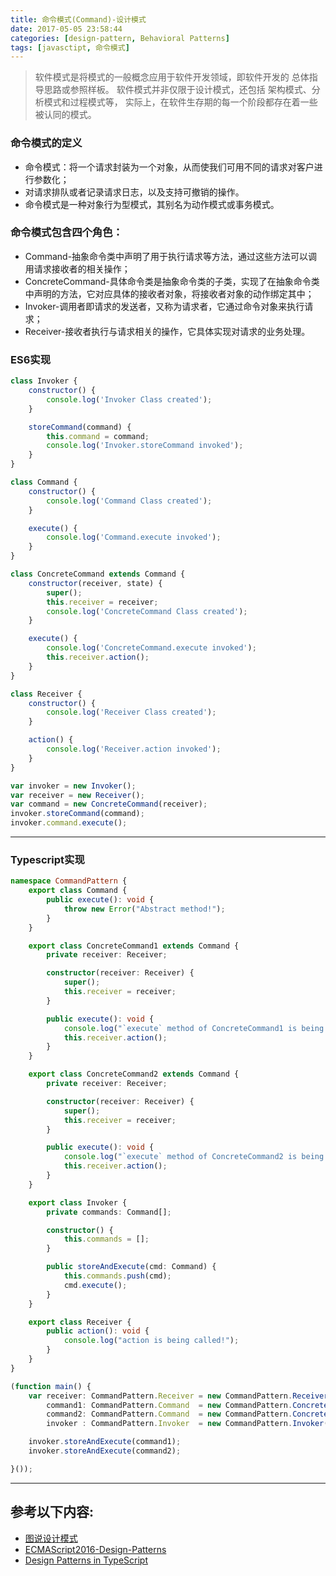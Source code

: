 ```yaml
---
title: 命令模式(Command)-设计模式
date: 2017-05-05 23:58:44
categories: [design-pattern, Behavioral Patterns]
tags: [javasctipt, 命令模式]
---
```

> 软件模式是将模式的一般概念应用于软件开发领域，即软件开发的 总体指导思路或参照样板。
> 软件模式并非仅限于设计模式，还包括 架构模式、分析模式和过程模式等，
> 实际上，在软件生存期的每一个阶段都存在着一些被认同的模式。

### 命令模式的定义
- 命令模式：将一个请求封装为一个对象，从而使我们可用不同的请求对客户进行参数化；
- 对请求排队或者记录请求日志，以及支持可撤销的操作。
- 命令模式是一种对象行为型模式，其别名为动作模式或事务模式。

### 命令模式包含四个角色：
- Command-抽象命令类中声明了用于执行请求等方法，通过这些方法可以调用请求接收者的相关操作；
- ConcreteCommand-具体命令类是抽象命令类的子类，实现了在抽象命令类中声明的方法，它对应具体的接收者对象，将接收者对象的动作绑定其中；
- Invoker-调用者即请求的发送者，又称为请求者，它通过命令对象来执行请求；
- Receiver-接收者执行与请求相关的操作，它具体实现对请求的业务处理。

### ES6实现
``` js
class Invoker {
    constructor() {
        console.log('Invoker Class created');
    }

    storeCommand(command) {
        this.command = command;
        console.log('Invoker.storeCommand invoked');
    }
}

class Command {
    constructor() {
        console.log('Command Class created');
    }

    execute() {
        console.log('Command.execute invoked');
    }
}

class ConcreteCommand extends Command {
    constructor(receiver, state) {
        super();
        this.receiver = receiver;
        console.log('ConcreteCommand Class created');
    }

    execute() {
        console.log('ConcreteCommand.execute invoked');
        this.receiver.action();
    }
}

class Receiver {
    constructor() {
        console.log('Receiver Class created');
    }

    action() {
        console.log('Receiver.action invoked');
    }
}

var invoker = new Invoker();
var receiver = new Receiver();
var command = new ConcreteCommand(receiver);
invoker.storeCommand(command);
invoker.command.execute();

```
---

### Typescript实现
``` ts
namespace CommandPattern {
    export class Command {
        public execute(): void {
            throw new Error("Abstract method!");
        }
    }

    export class ConcreteCommand1 extends Command {
        private receiver: Receiver;

        constructor(receiver: Receiver) {
            super();
            this.receiver = receiver;
        }

        public execute(): void {
            console.log("`execute` method of ConcreteCommand1 is being called!");
            this.receiver.action();
        }
    }

    export class ConcreteCommand2 extends Command {
        private receiver: Receiver;

        constructor(receiver: Receiver) {
            super();
            this.receiver = receiver;
        }

        public execute(): void {
            console.log("`execute` method of ConcreteCommand2 is being called!");
            this.receiver.action();
        }
    }

    export class Invoker {
        private commands: Command[];

        constructor() {
            this.commands = [];
        }

        public storeAndExecute(cmd: Command) {
            this.commands.push(cmd);
            cmd.execute();
        }
    }

    export class Receiver {
        public action(): void {
            console.log("action is being called!");
        }
    }
}

(function main() {
    var receiver: CommandPattern.Receiver = new CommandPattern.Receiver(),
        command1: CommandPattern.Command  = new CommandPattern.ConcreteCommand1(receiver),
        command2: CommandPattern.Command  = new CommandPattern.ConcreteCommand2(receiver),
        invoker : CommandPattern.Invoker  = new CommandPattern.Invoker();

    invoker.storeAndExecute(command1);
    invoker.storeAndExecute(command2);

}());

```
---

## 参考以下内容:
 - [图说设计模式](https://design-patterns.readthedocs.io/zh_CN/latest/)
 - [ECMAScript2016-Design-Patterns](https://github.com/ryouaki/ECMAScript2016-Design-Patterns)
 - [Design Patterns in TypeScript](https://github.com/torokmark/design_patterns_in_typescript)
